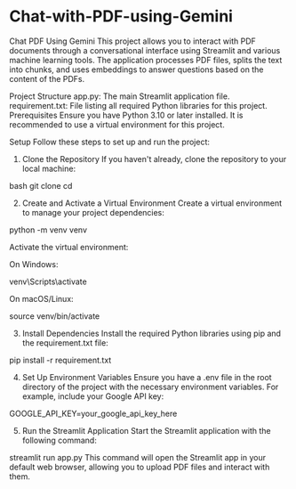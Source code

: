 # Chat-with-PDF-using-Gemini
Chat PDF Using Gemini
This project allows you to interact with PDF documents through a conversational interface using Streamlit and various machine learning tools. The application processes PDF files, splits the text into chunks, and uses embeddings to answer questions based on the content of the PDFs.

Project Structure
app.py: The main Streamlit application file.
requirement.txt: File listing all required Python libraries for this project.
Prerequisites
Ensure you have Python 3.10 or later installed. It is recommended to use a virtual environment for this project.

Setup
Follow these steps to set up and run the project:

1. Clone the Repository
If you haven't already, clone the repository to your local machine:

bash
git clone <repository-url>
cd <repository-directory>

2. Create and Activate a Virtual Environment
Create a virtual environment to manage your project dependencies:


python -m venv venv

Activate the virtual environment:

On Windows:

venv\Scripts\activate

On macOS/Linux:

source venv/bin/activate

3. Install Dependencies
Install the required Python libraries using pip and the requirement.txt file:

pip install -r requirement.txt

4. Set Up Environment Variables
Ensure you have a .env file in the root directory of the project with the necessary environment variables. For example, include your Google API key:


GOOGLE_API_KEY=your_google_api_key_here

5. Run the Streamlit Application
Start the Streamlit application with the following command:


streamlit run app.py
This command will open the Streamlit app in your default web browser, allowing you to upload PDF files and interact with them.
